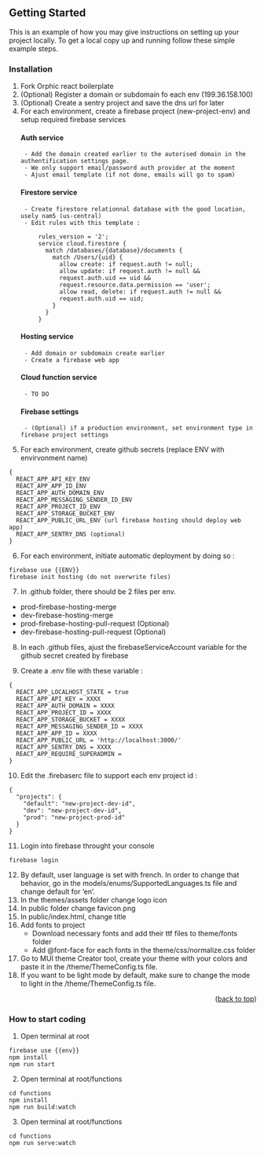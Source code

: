 <!-- GETTING STARTED -->
## Getting Started

This is an example of how you may give instructions on setting up your project locally.
To get a local copy up and running follow these simple example steps.

### Installation

1. Fork Orphic react boilerplate 
2. (Optional) Register a domain or subdomain fo each env (199.36.158.100)
3. (Optional) Create a sentry project and save the dns url for later
4. For each environment, create a firebase project (new-project-env) and setup required firebase services
    #### Auth service
        - Add the domain created earlier to the autorised domain in the authentification settings page.
        - We only support email/password auth provider at the moment
        - Ajust email template (if not done, emails will go to spam)
       
    #### Firestore service
        - Create firestore relationnal database with the good location, usely nam5 (us-central)
        - Edit rules with this template :
        
            rules_version = '2';
            service cloud.firestore {
              match /databases/{database}/documents {
                match /Users/{uid} {
                  allow create: if request.auth != null;
                  allow update: if request.auth != null &&
                  request.auth.uid == uid &&
                  request.resource.data.permission == 'user';
                  allow read, delete: if request.auth != null &&
                  request.auth.uid == uid;
                }
              }
            }
    
    #### Hosting service
        - Add domain or subdomain create earlier
        - Create a firebase web app
        
    #### Cloud function service
        - TO DO
    
    #### Firebase settings
        - (Optional) if a production environment, set environment type in firebase project settings
    
5. For each environment, create github secrets (replace ENV with envirvonment name)
```
{
  REACT_APP_API_KEY_ENV
  REACT_APP_APP_ID_ENV
  REACT_APP_AUTH_DOMAIN_ENV
  REACT_APP_MESSAGING_SENDER_ID_ENV
  REACT_APP_PROJECT_ID_ENV
  REACT_APP_STORAGE_BUCKET_ENV
  REACT_APP_PUBLIC_URL_ENV (url firebase hosting should deploy web app)
  REACT_APP_SENTRY_DNS (optional)
}
```

6. For each environment, initiate automatic deployment by doing so : 
```
firebase use {{ENV}}
firebase init hosting (do not overwrite files)
```
7. In .github folder, there should be 2 files per env.
- prod-firebase-hosting-merge
- dev-firebase-hosting-merge 
- prod-firebase-hosting-pull-request (Optional)
- dev-firebase-hosting-pull-request (Optional)

8. In each .github files, ajust the firebaseServiceAccount variable for the github secret created by firebase

9. Create a .env file with these variable : 
```
{
  REACT_APP_LOCALHOST_STATE = true
  REACT_APP_API_KEY = XXXX
  REACT_APP_AUTH_DOMAIN = XXXX
  REACT_APP_PROJECT_ID = XXXX
  REACT_APP_STORAGE_BUCKET = XXXX
  REACT_APP_MESSAGING_SENDER_ID = XXXX
  REACT_APP_APP_ID = XXXX
  REACT_APP_PUBLIC_URL = 'http://localhost:3000/'
  REACT_APP_SENTRY_DNS = XXXX
  REACT_APP_REQUIRE_SUPERADMIN = 
}
```

10. Edit the .firebaserc file to support each env project id :
```
{
  "projects": {
    "default": "new-project-dev-id",
    "dev": "new-project-dev-id",
    "prod": "new-project-prod-id"
  }
}
```

11. Login into firebase throught your console
```
firebase login
```

12. By default, user language is set with french. In order to change that behavior, go in the models/enums/SupportedLanguages.ts file and change default for ‘en’.
13. In the themes/assets folder change logo icon
14. In public folder change favicon.png
15. In public/index.html, change title
16. Add fonts to project
    - Download necessary fonts and add their ttf files to theme/fonts folder
    - Add @font-face for each fonts in the theme/css/normalize.css folder
17. Go to MUI theme Creator tool, create your theme with your colors and paste it in the /theme/ThemeConfig.ts file.
18. If you want to be light mode by default, make sure to change the mode to light in the /theme/ThemeConfig.ts file.

<p align="right">(<a href="#readme-top">back to top</a>)</p>

### How to start coding

1. Open terminal at root
```
firebase use {{env}}
npm install
npm run start
```

2. Open terminal at root/functions
```
cd functions
npm install
npm run build:watch
```

3. Open terminal at root/functions
```
cd functions
npm run serve:watch
```


